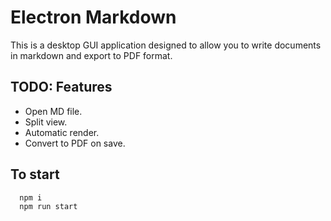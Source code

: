 # Electron Markdown

This is a desktop GUI application designed to allow you to write documents in markdown and export to PDF format.

## TODO: Features

* Open MD file.
* Split view.
* Automatic render.
* Convert to PDF on save.

## To start

``` bash
  npm i
  npm run start
```
